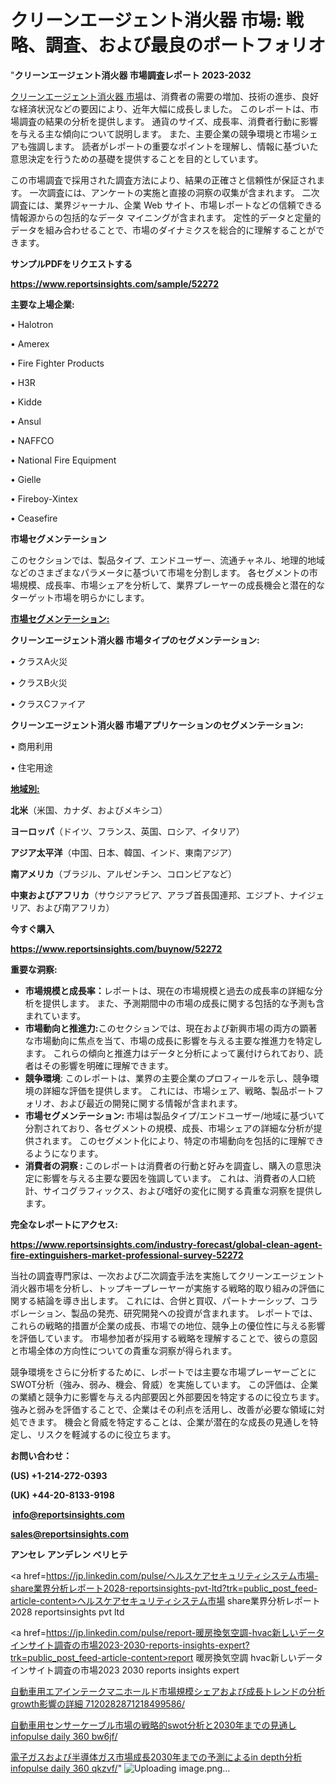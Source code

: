 # クリーンエージェント消火器 市場: 戦略、調査、および最良のポートフォリオ

"<strong>クリーンエージェント消火器 市場調査レポート 2023-2032</strong>

<a href=https://www.reportsinsights.com/sample/52272>クリーンエージェント消火器 市場</a>は、消費者の需要の増加、技術の進歩、良好な経済状況などの要因により、近年大幅に成長しました。 このレポートは、市場調査の結果の分析を提供します。 通貨のサイズ、成長率、消費者行動に影響を与える主な傾向について説明します。 また、主要企業の競争環境と市場シェアも強調します。 読者がレポートの重要なポイントを理解し、情報に基づいた意思決定を行うための基礎を提供することを目的としています。

この市場調査で採用された調査方法により、結果の正確さと信頼性が保証されます。 一次調査には、アンケートの実施と直接の洞察の収集が含まれます。 二次調査には、業界ジャーナル、企業 Web サイト、市場レポートなどの信頼できる情報源からの包括的なデータ マイニングが含まれます。 定性的データと定量的データを組み合わせることで、市場のダイナミクスを総合的に理解することができます。

<strong><b>サンプルPDFをリクエストする</b></strong>

<a href=https://www.reportsinsights.com/sample/52272><strong><u>https://www.reportsinsights.com/sample/52272</u></strong></a>

<strong>主要な上場企業:</strong>

• Halotron

• Amerex

• Fire Fighter Products

• H3R

• Kidde

• Ansul

• NAFFCO

• National Fire Equipment

• Gielle

• Fireboy-Xintex

• Ceasefire

<strong>市場セグメンテーション</strong>

このセクションでは、製品タイプ、エンドユーザー、流通チャネル、地理的地域などのさまざまなパラメータに基づいて市場を分割します。 各セグメントの市場規模、成長率、市場シェアを分析して、業界プレーヤーの成長機会と潜在的なターゲット市場を明らかにします。

<strong><u>市場セグメンテーション</u></strong><strong><u>:</u></strong>

<strong>クリーンエージェント消火器 市場タイプのセグメンテーション:</strong>

• クラスA火災

• クラスB火災

• クラスCファイア

<strong>クリーンエージェント消火器 市場アプリケーションのセグメンテーション:</strong>

• 商用利用

• 住宅用途

<strong><u>地域別</u></strong><strong><u>:</u></strong>

<strong>北米</strong>（米国、カナダ、およびメキシコ）

<strong>ヨーロッパ</strong>（ドイツ、フランス、英国、ロシア、イタリア）

<strong>アジア太平洋</strong>（中国、日本、韓国、インド、東南アジア）

<strong>南アメリカ</strong>（ブラジル、アルゼンチン、コロンビアなど）

<strong>中東およびアフリカ</strong>（サウジアラビア、アラブ首長国連邦、エジプト、ナイジェリア、および南アフリカ）

<strong>今すぐ購入</strong>

<a href=https://www.reportsinsights.com/buynow/52272><strong><u>https://www.reportsinsights.com/buynow/52272</u></strong></a>

<strong>重要な洞察:</strong>
<ul>
  <li><strong>市場規模と成長率：</strong>レポートは、現在の市場規模と過去の成長率の詳細な分析を提供します。 また、予測期間中の市場の成長に関する包括的な予測も含まれています。</li>
  <li><strong>市場動向と推進力:</strong>このセクションでは、現在および新興市場の両方の顕著な市場動向に焦点を当て、市場の成長に影響を与える主要な推進力を特定します。 これらの傾向と推進力はデータと分析によって裏付けられており、読者はその影響を明確に理解できます。</li>
  <li><strong>競争環境</strong>: このレポートは、業界の主要企業のプロフィールを示し、競争環境の詳細な評価を提供します。 これには、市場シェア、戦略、製品ポートフォリオ、および最近の開発に関する情報が含まれます。</li>
  <li><strong>市場セグメンテーション: </strong>市場は製品タイプ/エンドユーザー/地域に基づいて分割されており、各セグメントの規模、成長、市場シェアの詳細な分析が提供されます。 このセグメント化により、特定の市場動向を包括的に理解できるようになります。</li>
  <li><strong>消費者の洞察 : </strong>このレポートは消費者の行動と好みを調査し、購入の意思決定に影響を与える主要な要因を強調しています。 これは、消費者の人口統計、サイコグラフィックス、および嗜好の変化に関する貴重な洞察を提供します。</li>
</ul>
<strong>完全なレポートにアクセス:</strong>

<a href=https://www.reportsinsights.com/industry-forecast/global-clean-agent-fire-extinguishers-market-professional-survey-52272><strong><u><b>https://www.reportsinsights.com/industry-forecast/global-clean-agent-fire-extinguishers-market-professional-survey-52272</b></u></strong></a>

当社の調査専門家は、一次および二次調査手法を実施してクリーンエージェント消火器市場を分析し、トップキープレーヤーが実施する戦略的取り組みの評価に関する結論を導き出します。 これには、合併と買収、パートナーシップ、コラボレーション、製品の発売、研究開発への投資が含まれます。 レポートでは、これらの戦略的措置が企業の成長、市場での地位、競争上の優位性に与える影響を評価しています。 市場参加者が採用する戦略を理解することで、彼らの意図と市場全体の方向性についての貴重な洞察が得られます。

競争環境をさらに分析するために、レポートでは主要な市場プレーヤーごとにSWOT分析（強み、弱み、機会、脅威）を実施しています。 この評価は、企業の業績と競争力に影響を与える内部要因と外部要因を特定するのに役立ちます。 強みと弱みを評価することで、企業はその利点を活用し、改善が必要な領域に対処できます。 機会と脅威を特定することは、企業が潜在的な成長の見通しを特定し、リスクを軽減するのに役立ちます。

<strong>お問い合わせ：</strong>

<strong>(US) +1-214-272-0393</strong>

<strong>(UK) +44-20-8133-9198</strong>

<strong> </strong><a href=info@reportsinsights.com><strong><u>info@reportsinsights.com</u></strong></a>

<a href=sales@reportsinsights.com><strong><u>sales@reportsinsights.com</u></strong></a>

<strong>アンセレ アンデレン ベリヒテ</strong>

<a href=https://jp.linkedin.com/pulse/ヘルスケアセキュリティシステム市場-share業界分析レポート2028-reportsinsights-pvt-ltd?trk=public_post_feed-article-content>ヘルスケアセキュリティシステム市場 share業界分析レポート2028 reportsinsights pvt ltd</a>

<a href=https://jp.linkedin.com/pulse/report-暖房換気空調-hvac新しいデータインサイト調査の市場2023-2030-reports-insights-expert?trk=public_post_feed-article-content>report 暖房換気空調 hvac新しいデータインサイト調査の市場2023 2030 reports insights expert</a>

<a href=https://www.linkedin.com/pulse/自動車用エアインテークマニホールド市場規模シェアおよび成長トレンドの分析growth影響の詳細-7120282871218499586/>自動車用エアインテークマニホールド市場規模シェアおよび成長トレンドの分析growth影響の詳細 7120282871218499586/</a>

<a href=https://www.linkedin.com/pulse/自動車用センサーケーブル市場の戦略的swot分析と2030年までの見通し-infopulse-daily-360-bw6jf/>自動車用センサーケーブル市場の戦略的swot分析と2030年までの見通し infopulse daily 360 bw6jf/</a>

<a href=https://www.linkedin.com/pulse/電子ガスおよび半導体ガス市場成長2030年までの予測によるin-depth分析-infopulse-daily-360-qkzvf/>電子ガスおよび半導体ガス市場成長2030年までの予測によるin depth分析 infopulse daily 360 qkzvf/</a>"
![Uploading image.png…]()
